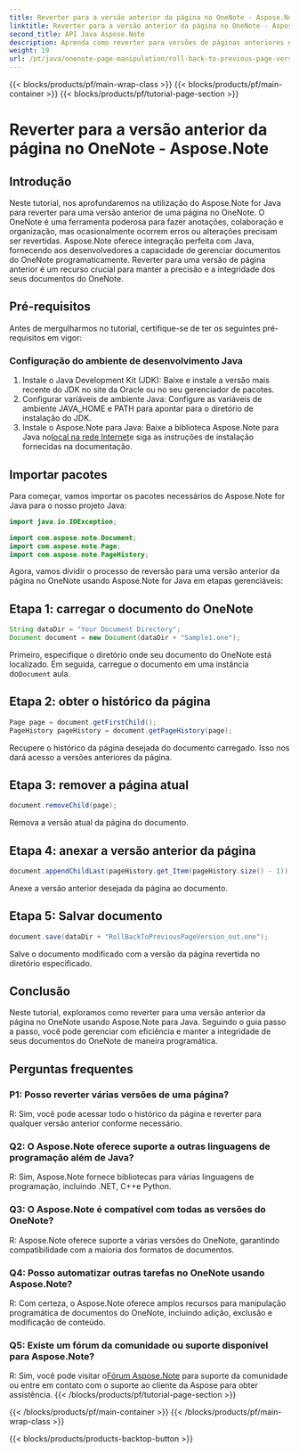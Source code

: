 ```yaml
---
title: Reverter para a versão anterior da página no OneNote - Aspose.Note
linktitle: Reverter para a versão anterior da página no OneNote - Aspose.Note
second_title: API Java Aspose.Note
description: Aprenda como reverter para versões de páginas anteriores no OneNote usando Aspose.Note para Java. Siga este guia passo a passo para um gerenciamento eficiente de documentos.
weight: 19
url: /pt/java/onenote-page-manipulation/roll-back-to-previous-page-version/
---
```


{{< blocks/products/pf/main-wrap-class >}}
{{< blocks/products/pf/main-container >}}
{{< blocks/products/pf/tutorial-page-section >}}

# Reverter para a versão anterior da página no OneNote - Aspose.Note

## Introdução

Neste tutorial, nos aprofundaremos na utilização do Aspose.Note for Java para reverter para uma versão anterior de uma página no OneNote. O OneNote é uma ferramenta poderosa para fazer anotações, colaboração e organização, mas ocasionalmente ocorrem erros ou alterações precisam ser revertidas. Aspose.Note oferece integração perfeita com Java, fornecendo aos desenvolvedores a capacidade de gerenciar documentos do OneNote programaticamente. Reverter para uma versão de página anterior é um recurso crucial para manter a precisão e a integridade dos seus documentos do OneNote.

## Pré-requisitos

Antes de mergulharmos no tutorial, certifique-se de ter os seguintes pré-requisitos em vigor:

### Configuração do ambiente de desenvolvimento Java
1. Instale o Java Development Kit (JDK): Baixe e instale a versão mais recente do JDK no site da Oracle ou no seu gerenciador de pacotes.
2. Configurar variáveis de ambiente Java: Configure as variáveis de ambiente JAVA_HOME e PATH para apontar para o diretório de instalação do JDK.
3.  Instale o Aspose.Note para Java: Baixe a biblioteca Aspose.Note para Java no[local na rede Internet](https://purchase.aspose.com/buy)e siga as instruções de instalação fornecidas na documentação.

## Importar pacotes

Para começar, vamos importar os pacotes necessários do Aspose.Note for Java para o nosso projeto Java:

```java
import java.io.IOException;

import com.aspose.note.Document;
import com.aspose.note.Page;
import com.aspose.note.PageHistory;
```

Agora, vamos dividir o processo de reversão para uma versão anterior da página no OneNote usando Aspose.Note for Java em etapas gerenciáveis:

## Etapa 1: carregar o documento do OneNote
```java
String dataDir = "Your Document Directory";
Document document = new Document(dataDir + "Sample1.one");
```
 Primeiro, especifique o diretório onde seu documento do OneNote está localizado. Em seguida, carregue o documento em uma instância do`Document` aula.

## Etapa 2: obter o histórico da página
```java
Page page = document.getFirstChild();
PageHistory pageHistory = document.getPageHistory(page);
```
Recupere o histórico da página desejada do documento carregado. Isso nos dará acesso a versões anteriores da página.

## Etapa 3: remover a página atual
```java
document.removeChild(page);
```
Remova a versão atual da página do documento.

## Etapa 4: anexar a versão anterior da página
```java
document.appendChildLast(pageHistory.get_Item(pageHistory.size() - 1));
```
Anexe a versão anterior desejada da página ao documento.

## Etapa 5: Salvar documento
```java
document.save(dataDir + "RollBackToPreviousPageVersion_out.one");
```
Salve o documento modificado com a versão da página revertida no diretório especificado.

## Conclusão

Neste tutorial, exploramos como reverter para uma versão anterior da página no OneNote usando Aspose.Note para Java. Seguindo o guia passo a passo, você pode gerenciar com eficiência e manter a integridade de seus documentos do OneNote de maneira programática.

## Perguntas frequentes

### P1: Posso reverter várias versões de uma página?

R: Sim, você pode acessar todo o histórico da página e reverter para qualquer versão anterior conforme necessário.

### Q2: O Aspose.Note oferece suporte a outras linguagens de programação além de Java?

R: Sim, Aspose.Note fornece bibliotecas para várias linguagens de programação, incluindo .NET, C++e Python.

### Q3: O Aspose.Note é compatível com todas as versões do OneNote?

R: Aspose.Note oferece suporte a várias versões do OneNote, garantindo compatibilidade com a maioria dos formatos de documentos.

### Q4: Posso automatizar outras tarefas no OneNote usando Aspose.Note?

R: Com certeza, o Aspose.Note oferece amplos recursos para manipulação programática de documentos do OneNote, incluindo adição, exclusão e modificação de conteúdo.

### Q5: Existe um fórum da comunidade ou suporte disponível para Aspose.Note?

 R: Sim, você pode visitar o[Fórum Aspose.Note](https://forum.aspose.com/c/note/28) para suporte da comunidade ou entre em contato com o suporte ao cliente da Aspose para obter assistência.
{{< /blocks/products/pf/tutorial-page-section >}}

{{< /blocks/products/pf/main-container >}}
{{< /blocks/products/pf/main-wrap-class >}}

{{< blocks/products/products-backtop-button >}}
